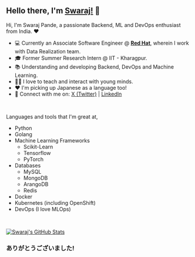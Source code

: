 ## Hello there, I'm [**Swaraj!**](https://github.com/swarajpande4) 👋

Hi, I'm Swaraj Pande, a passionate Backend, ML and DevOps enthusiast from India. ❤️ 

- 💻 Currently an Associate Software Engineer @ [**Red Hat**](https://www.redhat.com/en), wherein I work with Data Realization team.
- 🎓 Former Summer Research Intern @ IIT - Kharagpur.
- 📚 Understanding and developing Backend, DevOps and Machine Learning.
- 🧑‍🏫 I love to teach and interact with young minds. 
- ❤️ I'm picking up Japanese as a language too!
- 💬 Connect with me on: [X (Twitter)](https://twitter.com/PandeSwaraj) | [LinkedIn](https://www.linkedin.com/in/swarajpande4/)

<br />

Languages and tools that I'm great at, 
- Python
- Golang
- Machine Learning Frameworks
    - Scikit-Learn
    - Tensorflow
    - PyTorch
- Databases
    - MySQL
    - MongoDB
    - ArangoDB
    - Redis
- Docker
- Kubernetes (including OpenShift)
- DevOps (I love MLOps)
    
<br />

[![Swaraj's GitHub Stats](https://github-readme-stats.vercel.app/api?username=swarajpande4&show_icons=true&include_all_commits=true)](https://github-readme-stats.vercel.app/api?username=swarajpande4&show_icons=true&include_all_commits=true)

### ありがとうございました!

